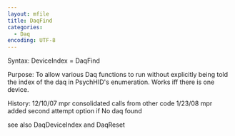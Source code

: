 ```yaml
---
layout: mfile
title: DaqFind
categories:
  - Daq
encoding: UTF-8
---
```


Syntax: DeviceIndex = DaqFind

Purpose: To allow various Daq functions to run without explicitly being told
         the index of the daq in PsychHID's enumeration.  Works iff there
         is one device.

History: 12/10/07   mpr   consolidated calls from other code
          1/23/08   mpr   added second attempt option if No daq found

see also DaqDeviceIndex and DaqReset